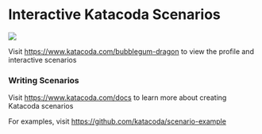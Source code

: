 # Interactive Katacoda Scenarios

[![](http://shields.katacoda.com/katacoda/bubblegum-dragon/count.svg)](https://www.katacoda.com/bubblegum-dragon "Get your profile on Katacoda.com")

Visit https://www.katacoda.com/bubblegum-dragon to view the profile and interactive scenarios

### Writing Scenarios
Visit https://www.katacoda.com/docs to learn more about creating Katacoda scenarios

For examples, visit https://github.com/katacoda/scenario-example
